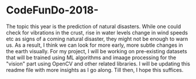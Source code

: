 # CodeFunDo-2018-
The topic this year is the prediction of natural disasters. While one could check for vibrations in the crust, rise in water levels
change in wind speeds etc as signs of a coming natural disaster, they might not be enough to warn us.
As a result, I think we can look for more early, more subtle changes in the earth visually. For my project, I will be working on pre-existing datasets that will be trained using ML algorithms and imaage processing for the "vision" part using OpenCV and other related libraries. I will be updating this readme file with more insights as I go along. Till then, I hope this suffices. 
